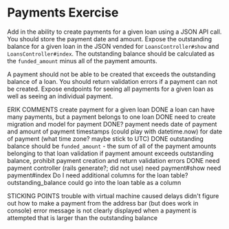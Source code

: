 # Payments Exercise

Add in the ability to create payments for a given loan using a JSON API call. You should store the payment date and amount. Expose the outstanding balance for a given loan in the JSON vended for `LoansController#show` and `LoansController#index`. The outstanding balance should be calculated as the `funded_amount` minus all of the payment amounts.

A payment should not be able to be created that exceeds the outstanding balance of a loan. You should return validation errors if a payment can not be created. Expose endpoints for seeing all payments for a given loan as well as seeing an individual payment.

ERIK COMMENTS
create payment for a given loan
DONE a loan can have many payments, but a payment belongs to one loan
DONE need to create migration and model for payment
DONE? payment needs date of payment and amount of payment
  timestamps (could play with datetime.now) for date of payment (what time zone? maybe stick to UTC)
DONE outstanding balance should be `funded_amount` - the sum of all of the payment amounts belonging to that loan
validation
  if payment amount exceeds outstanding balance, prohibit payment creation and return validation errors
DONE need payment controller (rails generate?; did not use)
  need payment#show
  need payment#index
Do I need additional columns for the loan table?
  outstanding_balance could go into the loan table as a column

STICKING POINTS
trouble with virtual machine caused delays
didn't figure out how to make a payment from the address bar (but does work in console)
error message is not clearly displayed when a payment is attempted that is larger than the outstanding balance